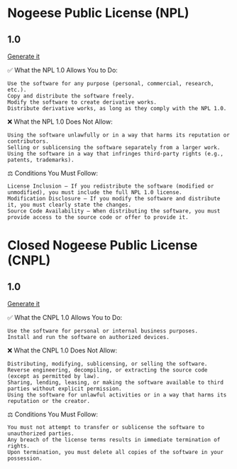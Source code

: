 # Nogeese Public License (NPL)
## 1.0
[Generate it](https://leon8326.neocities.org/nogeeselicenses/1.0/generator/)

✅ What the NPL 1.0 Allows You to Do:

    Use the software for any purpose (personal, commercial, research, etc.).
    Copy and distribute the software freely.
    Modify the software to create derivative works.
    Distribute derivative works, as long as they comply with the NPL 1.0.

❌ What the NPL 1.0 Does Not Allow:

    Using the software unlawfully or in a way that harms its reputation or contributors.
    Selling or sublicensing the software separately from a larger work.
    Using the software in a way that infringes third-party rights (e.g., patents, trademarks).

⚖ Conditions You Must Follow:

    License Inclusion – If you redistribute the software (modified or unmodified), you must include the full NPL 1.0 license.
    Modification Disclosure – If you modify the software and distribute it, you must clearly state the changes.
    Source Code Availability – When distributing the software, you must provide access to the source code or offer to provide it.


# Closed Nogeese Public License (CNPL)
## 1.0
[Generate it](https://leon8326.neocities.org/nogeeselicenses/cnpl1.0/generator/)

✅ What the CNPL 1.0 Allows You to Do:

    Use the software for personal or internal business purposes.
    Install and run the software on authorized devices.

❌ What the CNPL 1.0 Does Not Allow:

    Distributing, modifying, sublicensing, or selling the software.
    Reverse engineering, decompiling, or extracting the source code (except as permitted by law).
    Sharing, lending, leasing, or making the software available to third parties without explicit permission.
    Using the software for unlawful activities or in a way that harms its reputation or the creator.

⚖ Conditions You Must Follow:

    You must not attempt to transfer or sublicense the software to unauthorized parties.
    Any breach of the license terms results in immediate termination of rights.
    Upon termination, you must delete all copies of the software in your possession.
